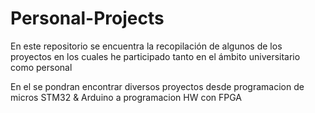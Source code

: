 # Personal-Projects
En este repositorio se encuentra la recopilación de algunos de los proyectos en los cuales he participado tanto en el ámbito universitario como personal

En el se pondran encontrar diversos proyectos desde programacion de micros STM32 & Arduino a programacion HW con FPGA
